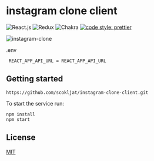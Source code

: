 # instagram clone client

![React.js](https://img.shields.io/badge/React-20232A?style=for-the-badge&logo=react&logoColor=61DAFB)
![Redux](https://img.shields.io/badge/Redux-593D88?style=for-the-badge&logo=redux&logoColor=white)
![Chakra](https://img.shields.io/badge/Chakra--UI-319795?style=for-the-badge&logo=chakra-ui&logoColor=white)
[![code style: prettier](https://img.shields.io/badge/code_style-prettier-ff69b4.svg?style=flat-square)](https://github.com/prettier/prettier)

![instagram-clone](images/instagram-clone.png)

.env

```
 REACT_APP_API_URL = REACT_APP_API_URL
```

## Getting started

```
https://github.com/scokljat/instagram-clone-client.git
```

To start the service run:

```
npm install
npm start
```

## License

[MIT](LICENSE)

